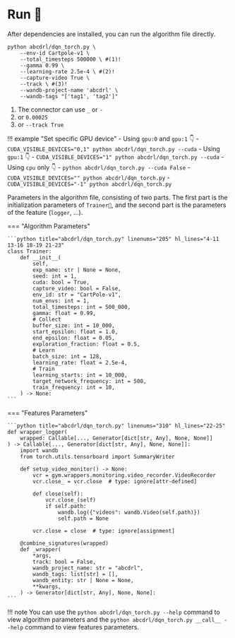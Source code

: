 # Run 🏃

After dependencies are installed, you can run the algorithm file directly.

```shell
python abcdrl/dqn_torch.py \
    --env-id Cartpole-v1 \
    --total_timesteps 500000 \ #(1)!
    --gamma 0.99 \
    --learning-rate 2.5e-4 \ #(2)!
    --capture-video True \
    --track \ #(3)!
    --wandb-project-name 'abcdrl' \
    --wandb-tags "['tag1', 'tag2']"
```

1.  The connector can use `_` or `-`
2.  or `0.00025`
3.  or `--track True`

!!! example "Set specific GPU device"
    - Using `gpu:0` and `gpu:1` 👇
        - `CUDA_VISIBLE_DEVICES="0,1" python abcdrl/dqn_torch.py --cuda`
    - Using `gpu:1` 👇
        - `CUDA_VISIBLE_DEVICES="1" python abcdrl/dqn_torch.py --cuda`
    - Using `cpu` only 👇
        - `python abcdrl/dqn_torch.py --cuda False`
        - `CUDA_VISIBLE_DEVICES="" python abcdrl/dqn_torch.py`
        - `CUDA_VISIBLE_DEVICES="-1" python abcdrl/dqn_torch.py`

Parameters in the algorithm file, consisting of two parts. The first part is the initialization parameters of `Trainer🔁`, and the second part is the parameters of the feature (`logger`, ...).

=== "Algorithm Parameters"

    ```python title="abcdrl/dqn_torch.py" linenums="205" hl_lines="4-11 13-16 18-19 21-23"
    class Trainer:
        def __init__(
            self,
            exp_name: str | None = None,
            seed: int = 1,
            cuda: bool = True,
            capture_video: bool = False,
            env_id: str = "CartPole-v1",
            num_envs: int = 1,
            total_timesteps: int = 500_000,
            gamma: float = 0.99,
            # Collect
            buffer_size: int = 10_000,
            start_epsilon: float = 1.0,
            end_epsilon: float = 0.05,
            exploration_fraction: float = 0.5,
            # Learn
            batch_size: int = 128,
            learning_rate: float = 2.5e-4,
            # Train
            learning_starts: int = 10_000,
            target_network_frequency: int = 500,
            train_frequency: int = 10,
        ) -> None:
    ```

=== "Features Parameters"

    ```python title="abcdrl/dqn_torch.py" linenums="310" hl_lines="22-25"
    def wrapper_logger(
        wrapped: Callable[..., Generator[dict[str, Any], None, None]]
    ) -> Callable[..., Generator[dict[str, Any], None, None]]:
        import wandb
        from torch.utils.tensorboard import SummaryWriter

        def setup_video_monitor() -> None:
            vcr = gym.wrappers.monitoring.video_recorder.VideoRecorder
            vcr.close_ = vcr.close  # type: ignore[attr-defined]

            def close(self):
                vcr.close_(self)
                if self.path:
                    wandb.log({"videos": wandb.Video(self.path)})
                    self.path = None

            vcr.close = close  # type: ignore[assignment]

        @combine_signatures(wrapped)
        def _wrapper(
            *args,
            track: bool = False,
            wandb_project_name: str = "abcdrl",
            wandb_tags: list[str] = [],
            wandb_entity: str | None = None,
            **kwargs,
        ) -> Generator[dict[str, Any], None, None]:
    ```

!!! note
    You can use the `python abcdrl/dqn_torch.py --help` command to view algorithm parameters and the `python abcdrl/dqn_torch.py __call__ --help` command to view features parameters.

